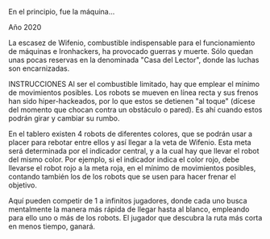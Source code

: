 En el principio, fue la máquina...

Año 2020

La escasez de Wifenio, combustible indispensable para el funcionamiento de máquinas e Ironhackers, ha provocado guerras y muerte. Sólo quedan unas pocas reservas en la denominada "Casa del Lector", donde las luchas son encarnizadas. 

INSTRUCCIONES
Al ser el combustible limitado, hay que emplear el mínimo de movimientos posibles. Los robots se mueven en línea recta y sus frenos han sido hiper-hackeados, por lo que estos se detienen "al toque" (dícese del momento que chocan contra un obstáculo o pared). Es ahí cuando estos podrán girar y cambiar su rumbo.

En el tablero existen 4 robots de diferentes colores, que se podrán usar a placer para rebotar entre ellos y así llegar a la veta de Wifenio. Esta meta será determinada por el indicador central, y a la cual hay que llevar el robot del mismo color. Por ejemplo, si el indicador indica el color rojo, debe llevarse el robot rojo a la meta roja, en el mínimo de movimientos posibles, contando también los de los robots que se usen para hacer frenar el objetivo.

Aquí pueden competir de 1 a infinitos jugadores, donde cada uno busca mentalmente la manera más rápida de llegar hasta al blanco, empleando para ello uno o más de los robots. El jugador que descubra la ruta más corta en menos tiempo, ganará.